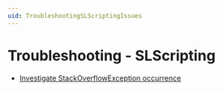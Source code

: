 ```yaml
---
uid: TroubleshootingSLScriptingIssues
---
```


# Troubleshooting - SLScripting

- [Investigate StackOverflowException occurrence](TroubleshootingSLScriptingStackOverflowException)
